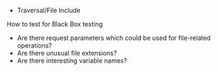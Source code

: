 - Traversal/File Include

How to test for Black Box testing
- Are there request parameters which could be used for file-related operations?
- Are there unusual file extensions?
- Are there interesting variable names?